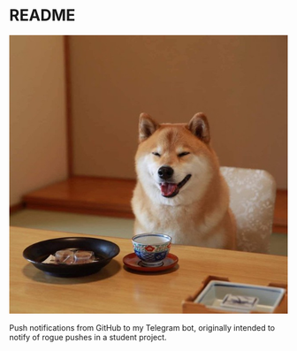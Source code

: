 # README

![Shiba](tsibabot.jpg)

Push notifications from GitHub to my Telegram bot, originally intended to notify of rogue pushes in a student project.

